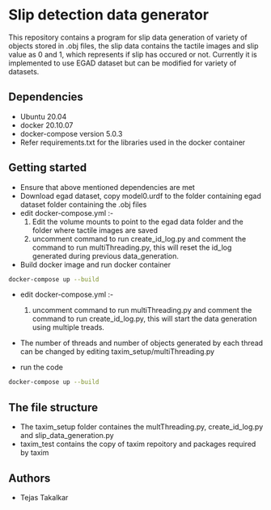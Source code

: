 # Slip detection data generator

This repository contains a program for slip data generation of variety of objects stored in .obj files, the slip data contains the tactile images and slip value as 0 and 1, which represents if slip has occured or not. Currently it is implemented to use EGAD dataset but can be modified for variety of datasets. 

## Dependencies
* Ubuntu 20.04
* docker 20.10.07
* docker-compose version 5.0.3
* Refer requirements.txt for the libraries used in the docker container

## Getting started
* Ensure that above mentioned dependencies are met
* Download egad dataset, copy model0.urdf to the folder containing egad dataset folder containing the .obj files
* edit docker-compose.yml :-
  1. Edit the volume mounts to point to the egad data folder and the folder where tactile images are saved 
  2. uncomment command to run create_id_log.py and comment the command to run multiThreading.py, this will reset the id_log generated during previous data_generation.
* Build docker image and run docker container
```bash
docker-compose up --build
```
* edit docker-compose.yml :-
  1. uncomment command to run multiThreading.py and comment the command to run create_id_log.py, this will start the data generation using multiple treads.

* The number of threads and number of objects generated by each thread can be changed by editing taxim_setup/multiThreading.py
* run the code
```bash
docker-compose up --build
```

## The file structure
* The taxim_setup folder containes the multThreading.py, create_id_log.py and slip_data_generation.py
* taxim_test contains the copy of taxim repoitory and packages required by taxim
     
## Authors
* Tejas Takalkar




